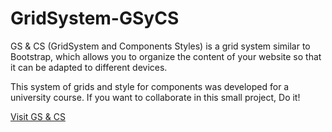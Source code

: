 # GridSystem-GSyCS
GS &amp; CS (GridSystem and Components Styles) is a grid system similar to Bootstrap, which allows you to organize the content of your website so that it can be adapted to different devices.

This system of grids and style for components was developed for a university course. If you want to collaborate in this small project, Do it!

[Visit GS & CS](http://bryandms.github.io/GridSystem-GSyCS)